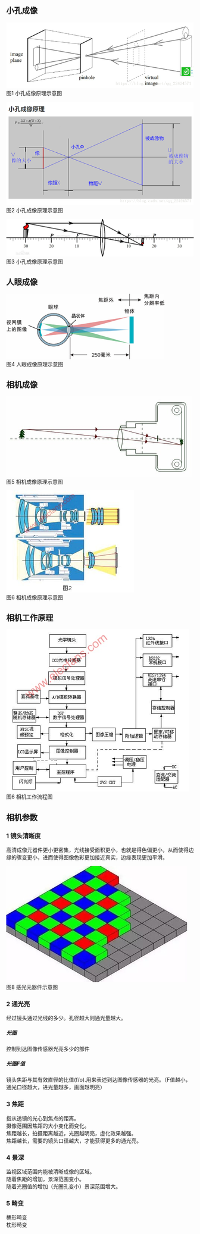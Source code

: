 ## 小孔成像

![](imgs/Pinhole-imaging_1.png)  
图1 小孔成像原理示意图 

![](imgs/Pinhole-imaging_2.png)  
图2 小孔成像原理示意图 

![](imgs/Pinhole-imaging_3.png)  
图3 小孔成像原理示意图  

## 人眼成像

![](imgs/Pinhole-imaging_4.png)  
图4 人眼成像原理示意图  

## 相机成像

![](imgs/Pinhole-imaging_5.jpeg)  
图5 相机成像原理示意图  

![](imgs/Pinhole-imaging_6.jpg)  
图6 相机成像原理示意图  

## 相机工作原理

![](imgs/Pinhole-imaging_7.jpg)  
图6 相机工作流程图  

## 相机参数

### 1 镜头清晰度

高清成像元器件更小更密集，光线接受面积更小，也就是得色偏更小，从而使得边缘的骤变更小，进而使得图像色彩更加接近真实，边缘表现更加平滑。

![](imgs/Pinhole-imaging_8.jpg)  
图8 感光元器件示意图  


### 2 通光亮

经过镜头通过光线的多少。孔径越大则通光量越大。

##### 光圈
控制到达图像传感器光亮多少的部件

##### 光圈F值
镜头焦距与其有效直径的比值(f/o).用来表述到达图像传感器的光亮。（F值越小，通光口径越大，进光量越多，画面越明亮）

### 3 焦距
指从透镜的光心到焦点的距离。  
摄像范围因焦距的大小变化而变化。  
焦距越长，拍摄距离越近，光圈越明亮，虚化效果越强。  
焦距越长，需要的镜头口径越大，才能获得更多的通光亮。

### 4 景深
监视区域范围内能被清晰成像的区域。  
随着焦距的增加，景深范围变小。  
随着光圈值的增加（光圈孔变小）景深范围增大。  

### 5 畸变
桶形畸变  
枕形畸变  


